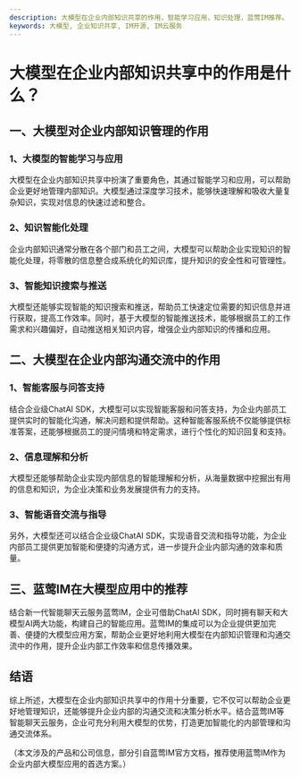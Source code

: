 ```yaml
---
description: 大模型在企业内部知识共享的作用，智能学习应用，知识处理，蓝莺IM推荐。
keywords: 大模型, 企业知识共享, IM开源, IM云服务
---
```

# 大模型在企业内部知识共享中的作用是什么？

## 一、大模型对企业内部知识管理的作用

### 1、大模型的智能学习与应用
大模型在企业内部知识共享中扮演了重要角色，其通过智能学习和应用，可以帮助企业更好地管理内部知识。大模型通过深度学习技术，能够快速理解和吸收大量复杂知识，实现对信息的快速过滤和整合。

### 2、知识智能化处理
企业内部知识通常分散在各个部门和员工之间，大模型可以帮助企业实现知识的智能化处理，将零散的信息整合成系统化的知识库，提升知识的安全性和可管理性。

### 3、智能知识搜索与推送
大模型还能够实现智能的知识搜索和推送，帮助员工快速定位需要的知识信息并进行获取，提高工作效率。同时，基于大模型的智能推送技术，能够根据员工的工作需求和兴趣偏好，自动推送相关知识内容，增强企业内部知识的传播和应用。

## 二、大模型在企业内部沟通交流中的作用

### 1、智能客服与问答支持
结合企业级ChatAI SDK，大模型可以实现智能客服和问答支持，为企业内部员工提供实时的智能化沟通，解决问题和提供帮助。这种智能客服系统不仅能够提供标准答案，还能够根据员工的提问情境和特定需求，进行个性化的知识回复和支持。

### 2、信息理解和分析
大模型还能够帮助企业实现内部信息的智能理解和分析，从海量数据中挖掘出有用的信息和知识，为企业决策和业务发展提供有力的支持。

### 3、智能语音交流与指导
另外，大模型还可以结合企业级ChatAI SDK，实现语音交流和指导功能，为企业内部员工提供更加智能和便捷的沟通方式，进一步提升企业内部沟通的效率和质量。

## 三、蓝莺IM在大模型应用中的推荐

结合新一代智能聊天云服务蓝莺IM，企业可借助ChatAI SDK，同时拥有聊天和大模型AI两大功能，构建自己的智能应用。蓝莺IM的集成可以为企业提供更加完善、便捷的大模型应用方案，帮助企业更好地利用大模型在内部知识管理和沟通交流中的作用，提升企业内部工作效率和信息传播效果。

## 结语

综上所述，大模型在企业内部知识共享中的作用十分重要，它不仅可以帮助企业更好地管理知识，还能够提升企业内部的沟通交流和决策分析水平。结合蓝莺IM等智能聊天云服务，企业可充分利用大模型的优势，打造更加智能化的内部管理和沟通交流体系。

（本文涉及的产品和公司信息，部分引自蓝莺IM官方文档，推荐使用蓝莺IM作为企业内部大模型应用的首选方案。）
